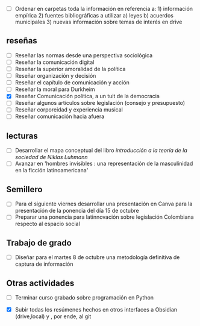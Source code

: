 - [ ] Ordenar en carpetas toda la información en referencia a: 1) información empírica 2) fuentes bibliográficas a utilizar a) leyes b) acuerdos municipales 3) nuevas información sobre temas de interés en drive
## reseñas 
- [ ] Reseñar las normas desde una perspectiva sociológica 
- [ ] Reseñar la comunicación digital 
- [ ] Reseñar la superior amoralidad de la política
- [ ] Reseñar organización y decisión 
- [ ] Reseñar el capítulo de comunicación y acción 
- [ ] Reseñar la moral para Durkheim 
- [x] Reseñar Comunicación política, a un tuit de la democracia
- [ ] Reseñar algunos artículos sobre legislación (consejo y presupuesto)
- [ ] Reseñar corporeidad y experiencia musical
- [ ] Reseñar comunicación hacia afuera
## lecturas 
- [ ] Desarrollar el mapa conceptual del libro *introducción a la teoría de la sociedad de Niklas Luhmann*
- [ ] Avanzar en 'hombres invisibles : una representación de la masculinidad en la ficción latinoamericana'
## Semillero
- [ ] Para el siguiente viernes desarrollar una presentación en Canva para la presentación de la ponencia del día 15 de octubre  
- [ ] Preparar una ponencia para latinnovación sobre legislación Colombiana respecto al espacio social 
## Trabajo de grado
- [ ] Diseñar para el martes 8 de octubre una metodología definitiva de captura de información 
## Otras actividades 
- [ ] Terminar curso grabado sobre programación en Python
- [x] Subir todas los resúmenes hechos en otros interfaces a Obsidian (drive,local) y , por ende, al git 

